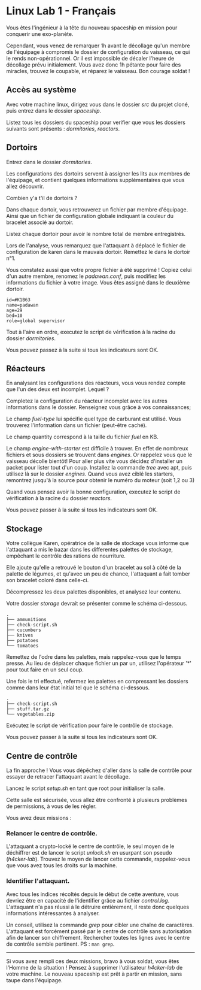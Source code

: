 # Linux Lab 1 - Français

Vous êtes l'ingénieur à la tête du nouveau spaceship en mission pour conquerir une exo-planète.

Cependant, vous venez de remarquer 1h avant le décollage qu'un membre de l'équipage à compromis le dossier de configuration du vaisseau, ce qui le rends non-opérationnel. Or il est impossible de décaler l'heure de décollage prévu initialement. Vous avez donc 1h pétante pour faire des miracles, trouvez le coupable, et réparez le vaisseau. Bon courage soldat !

## Accès au système

Avec votre machine linux, dirigez vous dans le dossier *src* du projet cloné, puis entrez dans le dossier *spaceship*.

Listez tous les dossiers du spaceship pour verifier que vous les dossiers suivants sont présents : *dormitories*, *reactors*.

## Dortoirs

Entrez dans le dossier *dormitories*.

Les configurations des dortoirs servent à assigner les lits aux membres de l'équipage, et contient quelques informations supplémentaires que vous allez découvrir.

Combien y'a t'il de dortoirs ?

Dans chaque dortoir, vous retrouverez un fichier par membre d'équipage.
Ainsi que un fichier de configuration globale indiquant la couleur du bracelet associé au dortoir.

Listez chaque dortoir pour avoir le nombre total de membre entregistrés.

Lors de l'analyse, vous remarquez que l'attaquant à déplacé le fichier de configuration de karen dans le mauvais dortoir. Remettez le dans le dortoir n°1.

Vous constatez aussi que votre propre fichier à été supprimé !
Copiez celui d'un autre membre, renomez le *padawan.conf*, puis modifiez les informations du fichier à votre image.
Vous êtes assigné dans le deuxième dortoir.
```
id=#K1B63
name=padawan
age=29
bed=10
role=global supervisor
```
Tout à l'aire en ordre, executez le script de vérification à la racine du dossier *dormitories*.

Vous pouvez passez à la suite si tous les indicateurs sont OK.

## Réacteurs

En analysant les configurations des réacteurs, vous vous rendez compte que l'un des deux est incomplet. Lequel ?

Completez la configuration du réacteur incomplet avec les autres informations dans le dossier. Renseignez vous grâce à vos connaissances;


Le champ *fuel-type* lui spécifie quel type de carburant est utilisé. Vous trouverez l'information dans un fichier (peut-être caché).

Le champ quantity correspond à la taille du fichier *fuel* en KB.

Le champ *engine-with-starter* est difficile à trouver. En effet de nombreux fichiers et sous dossiers se trouvent dans *engines*. Or rappelez vous que le vaisseau décolle bientôt! Pour aller plus vite vous décidez d'installer un packet pour lister tout d'un coup. Installez la commande *tree* avec apt, puis utilisez là sur le dossier *engines*.
Quand vous avez ciblé les starters, remontrez jusqu'à la source pour obtenir le numéro du moteur (soit 1,2 ou 3)

Quand vous pensez avoir la bonne configuration, executez le script de vérification à la racine du dossier *reactors*.

Vous pouvez passer à la suite si tous les indicateurs sont OK.

## Stockage

Votre collègue Karen, opératrice de la salle de stockage vous informe que l'attaquant a mis le bazar dans les differentes palettes de stockage, empêchant le contrôle des rations de nourriture.

Elle ajoute qu'elle a retrouvé le bouton d'un bracelet au sol à côté de la palette de légumes, et qu'avec un peu de chance, l'attaquant a fait tomber son bracelet coloré dans celle-ci.

Décompressez les deux palettes disponibles, et analysez leur contenu.

Votre dossier *storage* devrait se présenter comme le schéma ci-dessous.
```
.
├── ammunitions
├── check-script.sh
├── cucumbers
├── knives
├── potatoes
└── tomatoes
```


Remettez de l'odre dans les palettes, mais rappelez-vous que le temps presse.
Au lieu de déplacer chaque fichier un par un, utilisez l'opérateur '\*' pour tout faire en un seul coup.

Une fois le tri effectué, refermez les palettes en compressant les dossiers comme dans leur état initial tel que le schéma ci-dessous.
```
.
├── check-script.sh
├── stuff.tar.gz
└── vegetables.zip
```

Exécutez le script de vérification pour faire le contrôle de stockage.

Vous pouvez passer à la suite si tous les indicateurs sont OK.

## Centre de contrôle

La fin approche ! Vous vous dépêchez d'aller dans la salle de contrôle pour essayer de retracer l'attaquant avant le décollage.

Lancez le script *setup.sh* en tant que root pour initialiser la salle.

Cette salle est sécurisée, vous allez être confronté à plusieurs problèmes de permissions, à vous de les régler.

Vous avez deux missions :

### Relancer le centre de contrôle.

L'attaquant a crypto-locké le centre de contrôle, le seul moyen de le déchiffrer est de lancer le script *unlock.sh* en usurpant son pseudo (*h4cker-lab*).
Trouvez le moyen de lancer cette commande, rappelez-vous que vous avez tous les droits sur la machine.

### Identifier l'attaquant.

Avec tous les indices récoltés depuis le début de cette aventure, vous devriez être en capacité de l'identifier grâce au fichier *control.log*. L'attaquant n'a pas réussi à le détruire entièrement, il reste donc quelques informations intéressantes à analyser.

Un conseil, utilisez la commande *grep* pour cibler une chaîne de caractères. L'attaquant est forcément passé par le centre de contrôle sans autorisation afin de lancer son chiffrement.
Rechercher toutes les lignes avec le centre de contrôle semble pertinent.
PS : ``man grep``.

---

Si vous avez rempli ces deux missions, bravo à vous soldat, vous êtes l'Homme de la situation !
Pensez à supprimer l'utilisateur *h4cker-lab* de votre machine.
Le nouveau spaceship est prêt à partir en mission, sans taupe dans l'équipage.
